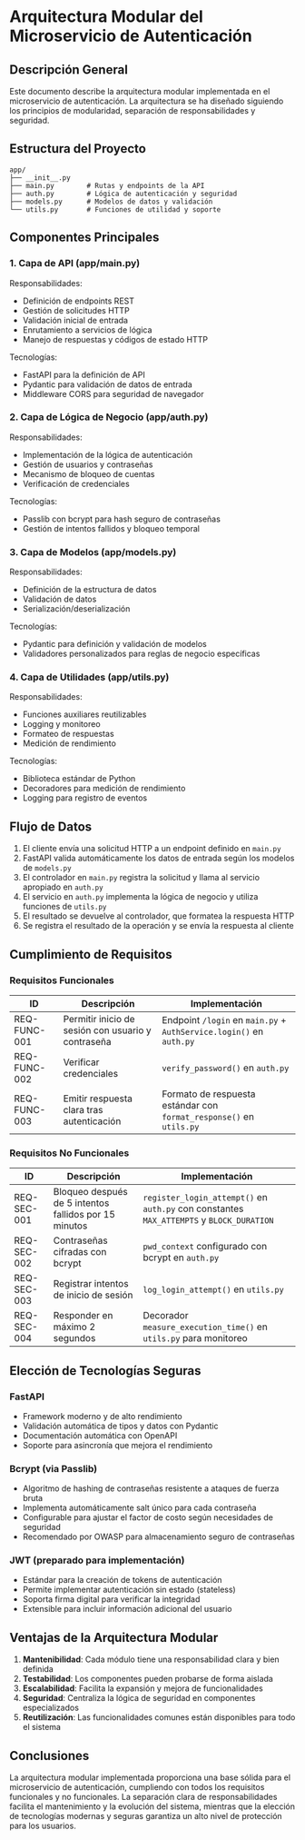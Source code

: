 # Arquitectura Modular del Microservicio de Autenticación

## Descripción General

Este documento describe la arquitectura modular implementada en el microservicio de autenticación. La arquitectura se ha diseñado siguiendo los principios de modularidad, separación de responsabilidades y seguridad.

## Estructura del Proyecto

```
app/
├── __init__.py
├── main.py        # Rutas y endpoints de la API
├── auth.py        # Lógica de autenticación y seguridad
├── models.py      # Modelos de datos y validación
└── utils.py       # Funciones de utilidad y soporte
```

## Componentes Principales

### 1. Capa de API (app/main.py)

Responsabilidades:
- Definición de endpoints REST
- Gestión de solicitudes HTTP
- Validación inicial de entrada
- Enrutamiento a servicios de lógica
- Manejo de respuestas y códigos de estado HTTP

Tecnologías:
- FastAPI para la definición de API
- Pydantic para validación de datos de entrada
- Middleware CORS para seguridad de navegador

### 2. Capa de Lógica de Negocio (app/auth.py)

Responsabilidades:
- Implementación de la lógica de autenticación
- Gestión de usuarios y contraseñas
- Mecanismo de bloqueo de cuentas
- Verificación de credenciales

Tecnologías:
- Passlib con bcrypt para hash seguro de contraseñas
- Gestión de intentos fallidos y bloqueo temporal

### 3. Capa de Modelos (app/models.py)

Responsabilidades:
- Definición de la estructura de datos
- Validación de datos
- Serialización/deserialización

Tecnologías:
- Pydantic para definición y validación de modelos
- Validadores personalizados para reglas de negocio específicas

### 4. Capa de Utilidades (app/utils.py)

Responsabilidades:
- Funciones auxiliares reutilizables
- Logging y monitoreo
- Formateo de respuestas
- Medición de rendimiento

Tecnologías:
- Biblioteca estándar de Python
- Decoradores para medición de rendimiento
- Logging para registro de eventos

## Flujo de Datos

1. El cliente envía una solicitud HTTP a un endpoint definido en `main.py`
2. FastAPI valida automáticamente los datos de entrada según los modelos de `models.py`
3. El controlador en `main.py` registra la solicitud y llama al servicio apropiado en `auth.py`
4. El servicio en `auth.py` implementa la lógica de negocio y utiliza funciones de `utils.py`
5. El resultado se devuelve al controlador, que formatea la respuesta HTTP
6. Se registra el resultado de la operación y se envía la respuesta al cliente

## Cumplimiento de Requisitos

### Requisitos Funcionales

| ID | Descripción | Implementación |
|----|-------------|----------------|
| REQ-FUNC-001 | Permitir inicio de sesión con usuario y contraseña | Endpoint `/login` en `main.py` + `AuthService.login()` en `auth.py` |
| REQ-FUNC-002 | Verificar credenciales | `verify_password()` en `auth.py` |
| REQ-FUNC-003 | Emitir respuesta clara tras autenticación | Formato de respuesta estándar con `format_response()` en `utils.py` |

### Requisitos No Funcionales

| ID | Descripción | Implementación |
|----|-------------|----------------|
| REQ-SEC-001 | Bloqueo después de 5 intentos fallidos por 15 minutos | `register_login_attempt()` en `auth.py` con constantes `MAX_ATTEMPTS` y `BLOCK_DURATION` |
| REQ-SEC-002 | Contraseñas cifradas con bcrypt | `pwd_context` configurado con bcrypt en `auth.py` |
| REQ-SEC-003 | Registrar intentos de inicio de sesión | `log_login_attempt()` en `utils.py` |
| REQ-SEC-004 | Responder en máximo 2 segundos | Decorador `measure_execution_time()` en `utils.py` para monitoreo |

## Elección de Tecnologías Seguras

### FastAPI

- Framework moderno y de alto rendimiento
- Validación automática de tipos y datos con Pydantic
- Documentación automática con OpenAPI
- Soporte para asincronía que mejora el rendimiento

### Bcrypt (via Passlib)

- Algoritmo de hashing de contraseñas resistente a ataques de fuerza bruta
- Implementa automáticamente salt único para cada contraseña
- Configurable para ajustar el factor de costo según necesidades de seguridad
- Recomendado por OWASP para almacenamiento seguro de contraseñas

### JWT (preparado para implementación)

- Estándar para la creación de tokens de autenticación
- Permite implementar autenticación sin estado (stateless)
- Soporta firma digital para verificar la integridad
- Extensible para incluir información adicional del usuario

## Ventajas de la Arquitectura Modular

1. **Mantenibilidad**: Cada módulo tiene una responsabilidad clara y bien definida
2. **Testabilidad**: Los componentes pueden probarse de forma aislada
3. **Escalabilidad**: Facilita la expansión y mejora de funcionalidades
4. **Seguridad**: Centraliza la lógica de seguridad en componentes especializados
5. **Reutilización**: Las funcionalidades comunes están disponibles para todo el sistema

## Conclusiones

La arquitectura modular implementada proporciona una base sólida para el microservicio de autenticación, cumpliendo con todos los requisitos funcionales y no funcionales. La separación clara de responsabilidades facilita el mantenimiento y la evolución del sistema, mientras que la elección de tecnologías modernas y seguras garantiza un alto nivel de protección para los usuarios.
